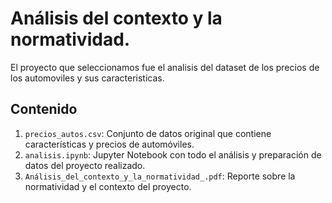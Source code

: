 # Análisis del contexto y la normatividad.

El proyecto que seleccionamos fue el analisis del dataset de los precios de los automoviles y sus caracteristicas.

## Contenido

1. `precios_autos.csv`: Conjunto de datos original que contiene características y precios de automóviles.
2. `analisis.ipynb`: Jupyter Notebook con todo el análisis y preparación de datos del proyecto realizado.
3. `Análisis_del_contexto_y_la_normatividad_.pdf`: Reporte sobre la normatividad y el contexto del proyecto.


